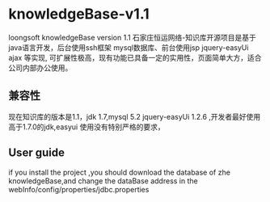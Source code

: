 knowledgeBase-v1.1
==================

loongsoft knowledgeBase version 1.1
石家庄恒运网络-知识库开源项目是基于java语言开发，后台使用ssh框架 mysql数据库、前台使用jsp jquery-easyUi ajax 等实现,
可扩展性极高，现有功能已具备一定的实用性，页面简单大方，适合公司内部办公使用。

兼容性
------
现在知识库的版本是1.1，jdk 1.7,mysql 5.2 jquery-easyUi 1.2.6 ,开发者最好使用高于1.7.0的jdk,easyui 使用没有特别严格的要求，



User guide
----------

if you install the project ,you should download the database of zhe knowledgeBase,and change the dataBase address in the webInfo/config/properties/jdbc.properties



